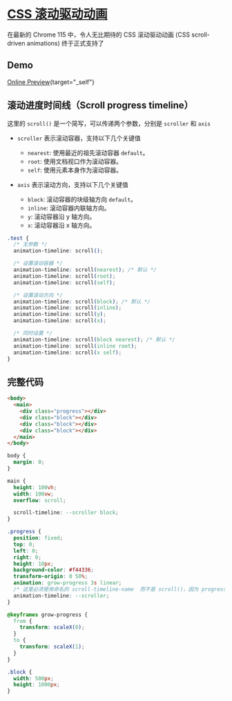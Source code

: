 # [CSS 滚动驱动动画](https://developer.mozilla.org/en-US/docs/Web/CSS/CSS_scroll-driven_animations)

在最新的 Chrome 115 中，令人无比期待的 CSS 滚动驱动动画 (CSS scroll-driven animations) 终于正式支持了

## Demo

[Online Preview](/scroll-progress-timeline.html){target="\_self"}

<ZoomImg src="/scroll_progress_timeline.gif" width="250" height="418" />

## 滚动进度时间线（Scroll progress timeline）

这里的 `scroll()` 是一个简写，可以传递两个参数，分别是 `scroller` 和 `axis`

- `scroller` 表示滚动容器，支持以下几个关键值

  - `nearest`: 使用最近的祖先滚动容器 `default`。
  - `root`: 使用文档视口作为滚动容器。
  - `self`: 使用元素本身作为滚动容器。

- `axis` 表示滚动方向，支持以下几个关键值

  - `block`: 滚动容器的块级轴方向 `default`。
  - `inline`: 滚动容器内联轴方向。
  - `y`: 滚动容器沿 y 轴方向。
  - `x`: 滚动容器沿 x 轴方向。

```css
.test {
  /* 无参数 */
  animation-timeline: scroll();

  /* 设置滚动容器 */
  animation-timeline: scroll(nearest); /* 默认 */
  animation-timeline: scroll(root);
  animation-timeline: scroll(self);

  /* 设置滚动方向 */
  animation-timeline: scroll(block); /* 默认 */
  animation-timeline: scroll(inline);
  animation-timeline: scroll(y);
  animation-timeline: scroll(x);

  /* 同时设置 */
  animation-timeline: scroll(block nearest); /* 默认 */
  animation-timeline: scroll(inline root);
  animation-timeline: scroll(x self);
}
```

## 完整代码

```html
<body>
  <main>
    <div class="progress"></div>
    <div class="block"></div>
    <div class="block"></div>
    <div class="block"></div>
  </main>
</body>
```

```css
body {
  margin: 0;
}

main {
  height: 100vh;
  width: 100vw;
  overflow: scroll;

  scroll-timeline: --scroller block;
}

.progress {
  position: fixed;
  top: 0;
  left: 0;
  right: 0;
  height: 10px;
  background-color: #f44336;
  transform-origin: 0 50%;
  animation: grow-progress 3s linear;
  /* 这里必须使用命名的 scroll-timeline-name  而不是 scroll()，因为 progress 是 fixed 定位，父亲容器是 body 而不是 main */
  animation-timeline: --scroller;
}

@keyframes grow-progress {
  from {
    transform: scaleX(0);
  }
  to {
    transform: scaleX(1);
  }
}

.block {
  width: 500px;
  height: 1000px;
}
```
